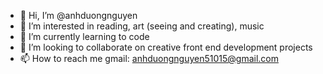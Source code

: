 - 👋 Hi, I’m @anhduongnguyen
- 👀 I’m interested in reading, art (seeing and creating), music
- 🌱 I’m currently learning to code
- 💞️ I’m looking to collaborate on creative front end development projects
- 📫 How to reach me gmail: anhduongnguyen51015@gmail.com

<!---
anhduongnguyen/anhduongnguyen is a ✨ special ✨ repository because its `README.md` (this file) appears on your GitHub profile.
You can click the Preview link to take a look at your changes.
--->

